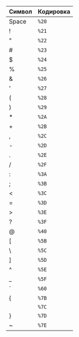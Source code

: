 
| Символ | Кодировка |
| ------ | --------- |
| Space  | `%20`     |
| !      | `%21`     |
| "      | `%22`     |
| #      | `%23`     |
| $      | `%24`     |
| %      | `%25`     |
| &      | `%26`     |
| '      | `%27`     |
| (      | `%28`     |
| )      | `%29`     |
| *      | `%2A`     |
| +      | `%2B`     |
| ,      | `%2C`     |
| -      | `%2D`     |
| .      | `%2E`     |
| /      | `%2F`     |
| :      | `%3A`     |
| ;      | `%3B`     |
| <      | `%3C`     |
| =      | `%3D`     |
| >      | `%3E`     |
| ?      | `%3F`     |
| @      | `%40`     |
| [      | `%5B`     |
| \      | `%5C`     |
| ]      | `%5D`     |
| ^      | `%5E`     |
| _      | `%5F`     |
| `      | `%60`     |
| {      | `%7B`     |
|        | `%7C`     |
| }      | `%7D`     |
| ~      | `%7E`     |
